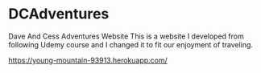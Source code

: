 # DCAdventures
Dave And Cess Adventures Website
This is  a website I developed from following Udemy course and I changed it to fit our enjoyment of traveling.

https://young-mountain-93913.herokuapp.com/
